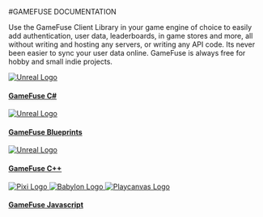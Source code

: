 #GAMEFUSE DOCUMENTATION
<div class="home-container">
    <div class="home-header">
        <!-- <img src="https://res.cloudinary.com/dgwqhqk47/image/upload/v1721165348/gamefuse-assets/explore-bar.png" />
        <h1> GAMEFUSE DOCUMENTATION </h1>
        <p> Get login in your game in 5 minutes. Select your language below.</p> -->
        <p> Use the GameFuse Client Library in your game engine of choice to easily add authentication, user data, leaderboards, in game stores and more, all without writing and hosting any servers, or writing any API code. Its never been easier to sync your user data online. GameFuse is always free for hobby and small indie projects. </p>
    </div>
    <div class="main-container">
        <!-- First row with 2 cards -->
        <div class="card-row">
            <a href="/C%23_Unity_3D/getting%20started/" class="card">
                <img src="https://res.cloudinary.com/dgwqhqk47/image/upload/v1721165349/gamefuse-assets/unreal-logo.png" alt="Unreal Logo" />
                <h4><b>GameFuse C#</b></h4>
            </a>
            <a href="/Blueprints%20Unreal/getting%20started/" class="card">
                <img src="https://res.cloudinary.com/dgwqhqk47/image/upload/v1721165349/gamefuse-assets/unreal-logo.png" alt="Unreal Logo" />
                <h4><b>GameFuse Blueprints</b></h4>
            </a>
        </div>
        <!-- Second row with 2 cards -->
        <div class="card-row">
            <a href="/C%2B%2B%20Unreal%20Engine/getting%20started/" class="card">
                <img src="https://res.cloudinary.com/dgwqhqk47/image/upload/v1721165349/gamefuse-assets/unity-logo.png" alt="Unreal Logo" />
                <h4><b>GameFuse C++</b></h4>
            </a>
            <a href="/JS%20Playcanvas%2C%20PixiJS%2C%20BabylonJS/getting%20started/" class="card">
                <div class="flex-row">
                    <img src="https://res.cloudinary.com/dgwqhqk47/image/upload/v1721165349/gamefuse-assets/pixi-logo.png" alt="Pixi Logo" />
                    <img src="https://res.cloudinary.com/dgwqhqk47/image/upload/v1721165349/gamefuse-assets/babylon-logo.png" alt="Babylon Logo" />
                    <img src="https://res.cloudinary.com/dgwqhqk47/image/upload/v1721165349/gamefuse-assets/playcanvas-logo.png" alt="Playcanvas Logo" />
                </div>
                <h4><b>GameFuse Javascript</b></h4>
            </a>
        </div>
    </div>
</div>
